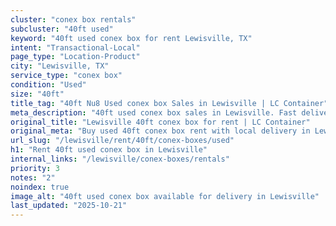 ```yaml
---
cluster: "conex box rentals"
subcluster: "40ft used"
keyword: "40ft used conex box for rent Lewisville, TX"
intent: "Transactional-Local"
page_type: "Location-Product"
city: "Lewisville, TX"
service_type: "conex box"
condition: "Used"
size: "40ft"
title_tag: "40ft Nu8 Used conex box Sales in Lewisville | LC Container"
meta_description: "40ft used conex box sales in Lewisville. Fast delivery, competitive pricing. Serving conex boxes area. Quote ID: YN5. Call (214) 524-4168 for your free quote today."
original_title: "Lewisville 40ft conex box for rent | LC Container"
original_meta: "Buy used 40ft conex box rent with local delivery in Lewisville, TX. LC Container — local Since 2003. Request a fast quote today."
url_slug: "/lewisville/rent/40ft/conex-boxes/used"
h1: "Rent 40ft used conex box in Lewisville"
internal_links: "/lewisville/conex-boxes/rentals"
priority: 3
notes: "2"
noindex: true
image_alt: "40ft used conex box available for delivery in Lewisville"
last_updated: "2025-10-21"
---
```


<!-- TODO: Add unique city/inventory copy, images, and internal links here. -->
